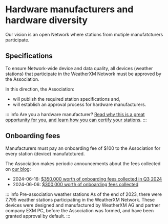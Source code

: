 # Hardware manufacturers and hardware diversity

Our vision is an open Network where stations from mutiple manufatcturers participate.

## Specifications

To ensure Network-wide device and data quality, all devices (weather stations) that
participate in the WeatherXM Network must be approved by the Association.


In this direction, the Association:
- will publish the required station specifications and,
- will establish an approval process for hardware manufacturers.

::: info Are you a hardware manufacturer?
[Read why this is a great opportunity for you, and learn how you can certify your stations](/docs/manufacturers).
:::

## Onboarding fees

Manufacturers must pay an onboarding fee of $100 to the Association for every station (device) manufatctured.

The Association makes periodic announcements about the fees collected on [our blog](https://paragraph.xyz/@weatherxm/3):

- 2024-06-16: [$350,000 worth of onboarding fees collected in Q3 2024](https://paragraph.xyz/@weatherxm/350,000-worth-of-onboarding-fees-collected-in-q3-2024)
- 2024-06-06: [$300,000 worth of onboarding fees collected](https://paragraph.xyz/@weatherxm/300k-onboarding-fees)

::: info Pre-association weather stations
As of the end of 2023, there were 7,795 weather stations participating in the WeatherXM Network.
These devices were designed and manufactured by WeatherXM AG and partner company EXM PC, before the Association was formed, and have been granted
approval by default.
:::

